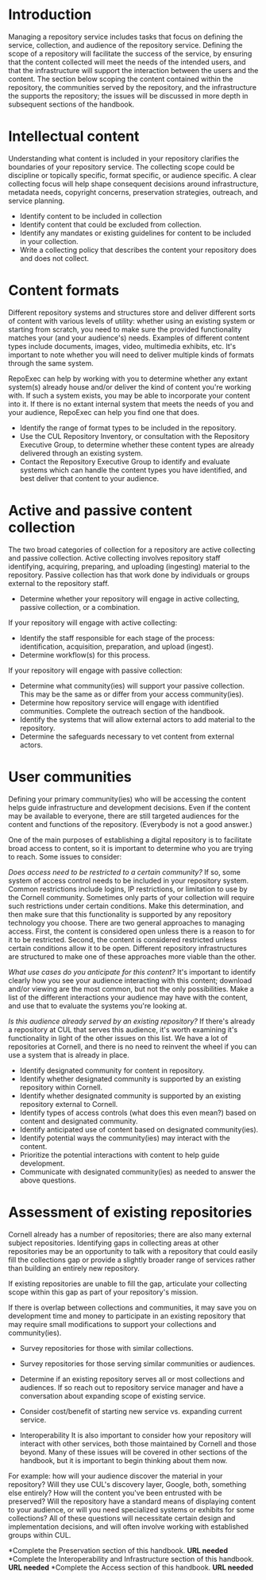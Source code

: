 # Introduction
Managing a repository service includes tasks that focus on defining the service, collection, and audience of the repository service. Defining the scope of a repository will facilitate the success of the service, by ensuring that the content collected will meet the needs of the intended users, and that the infrastructure will support the interaction between the users and the content. The section below scoping the content contained within the repository, the communities served by the repository, and the infrastructure the supports the repository; the issues will be discussed in more depth in subsequent sections of the handbook.

# Intellectual content
Understanding what content is included in your repository clarifies the boundaries of your repository service. The collecting scope could be discipline or topically specific, format specific, or audience specific. A clear collecting focus will help shape consequent decisions around infrastructure, metadata needs, copyright concerns, preservation strategies, outreach, and service planning.  

* Identify content to be included in collection    
* Identify content that could be excluded from collection.
* Identify any mandates or existing guidelines for content to be included in your collection.
* Write a collecting policy that describes the content your repository does and does not collect.

# Content formats
Different repository systems and structures store and deliver different sorts of content with various levels of utility: whether using an existing system or starting from scratch, you need to make sure the provided functionality matches your (and your audience's) needs. Examples of different content types include documents, images, video, multimedia exhibits, etc. It's important to note whether you will need to deliver multiple kinds of formats through the same system. 

RepoExec can help by working with you to determine whether any extant system(s) already house and/or deliver the kind of content you're working with. If such a system exists, you may be able to incorporate your content into it. If there is no extant internal system that meets the needs of you and your audience, RepoExec can help you find one that does. 

* Identify the range of format types to be included in the repository.
* Use the CUL Repository Inventory, or consultation with the Repository Executive Group, to determine whether these content types are already delivered through an existing system.
* Contact the Repository Executive Group to identify and evaluate systems which can handle the content types you have identified, and best deliver that content to your audience. 

# Active and passive content collection
The two broad categories of collection for a repository are active collecting and passive collection. Active collecting involves repository staff identifying, acquiring, preparing, and uploading (ingesting) material to the repository. Passive collection has that work done by individuals or groups external to the repository staff. 

* Determine whether your repository will engage in active collecting, passive collection, or a combination.
 
 If your repository will engage with active collecting:

* Identify the staff responsible for each stage of the process: identification, acquisition, preparation, and upload (ingest).  
* Determine workflow(s) for this process.

If your repository will engage with passive collection:

* Determine what community(ies) will support your passive collection. This may be the same as or differ from your access community(ies).
* Determine how repository service will engage with identified communities. Complete the outreach section of the handbook.
* Identify the systems that will allow external actors to add material to the repository.
* Determine the safeguards necessary to vet content from external actors.

# User communities
Defining your primary community(ies) who will be accessing the content helps guide infrastructure and development decisions. Even if the content may be available to everyone, there are still targeted audiences for the content and functions of the repository. (Everybody is not a good answer.)  

One of the main purposes of establishing a digital repository is to facilitate broad access to content, so it is important to determine who you are trying to reach. Some issues to consider:

*Does access need to be restricted to a certain community?* If so, some system of access control needs to be included in your repository system. Common restrictions include logins, IP restrictions, or limitation to use by the Cornell community. Sometimes only parts of your collection will require such restrictions under certain conditions. Make this determination, and then make sure that this functionality is supported by any repository technology you choose. There are two general approaches to managing access. First, the content is considered open unless there is a reason to for it to be restricted. Second, the content is considered restricted unless certain conditions allow it to be open. Different repository infrastructures are structured to make one of these approaches more viable than the other.

*What use cases do you anticipate for this content?* It's important to identify clearly how you see your audience interacting with this content; download and/or viewing are the most common, but not the only possibilities. Make a list of the different interactions your audience may have with the content, and use that to evaluate the systems you're looking at.

*Is this audience already served by an existing repository?* If there's already a repository at CUL that serves this audience, it's worth examining it's functionality in light of the other issues on this list. We have a lot of repositories at Cornell, and there is no need to reinvent the wheel if you can use a system that is already in place.

* Identify designated community for content in repository.
* Identify whether designated community is supported by an existing repository within Cornell.
* Identify whether designated community is supported by an existing repository external to Cornell.
* Identify types of access controls (what does this even mean?) based on content and designated community.
* Identify anticipated use of content based on designated community(ies).
* Identify potential ways the community(ies) may interact with the content.
* Prioritize the potential interactions with content to help guide development.
* Communicate with designated community(ies) as needed to answer the above questions.

# Assessment of existing repositories
Cornell already has a number of repositories; there are also many external subject repositories. Identifying gaps in collecting areas at other repositories may be an opportunity to talk with a repository that could easily fill the collections gap or provide a slightly broader range of services rather than building an entirely new repository.  

If existing repositories are unable to fill the gap, articulate your collecting scope within this gap as part of your repository's mission.

If there is overlap between collections and communities, it may save you on development time and money to participate in an existing repository that may require small modifications to support your collections and community(ies).

* Survey repositories for those with similar collections.
* Survey repositories for those serving similar communities or audiences.
* Determine if an existing repository serves all or most collections and audiences. If so reach out to repository service manager and have a conversation about expanding scope of existing service.   
* Consider cost/benefit of starting new service vs. expanding current service.

* Interoperability 
It is also important to consider how your repository will interact with other services, both those maintained by Cornell and those beyond. Many of these issues will be covered in other sections of the handbook, but it is important to begin thinking about them now.

For example: how will your audience discover the material in your repository? Will they use CUL's discovery layer, Google, both, something else entirely? How will the content you've been entrusted with be preserved? Will the repository have a standard means of displaying content to your audience, or will you need specialized systems or exhibits for some collections? All of these questions will necessitate certain design and implementation decisions, and will often involve working with established groups within CUL.

*Complete the Preservation section of this handbook. **URL needed**
*Complete the Interoperability and Infrastructure section of this handbook. **URL needed**
*Complete the Access section of this handbook. **URL needed**
